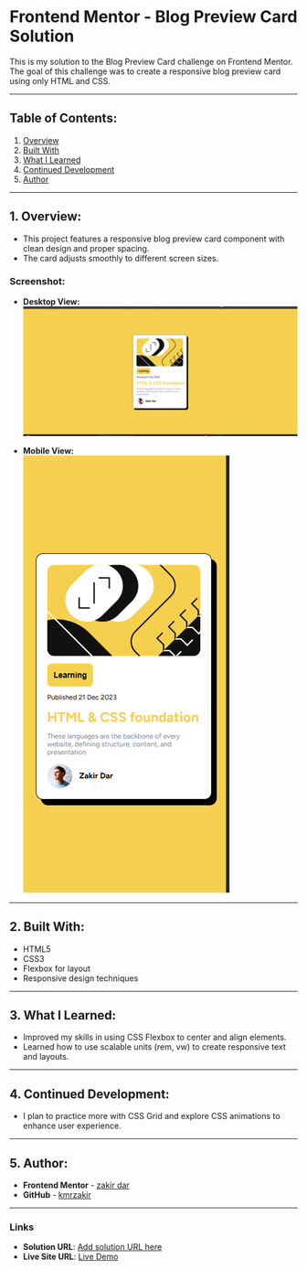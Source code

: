 # Frontend Mentor - Blog Preview Card Solution

This is my solution to the Blog Preview Card challenge on Frontend Mentor. The goal of this challenge was to create a responsive blog preview card using only HTML and CSS.

---

## Table of Contents:
1. [Overview](#1-overview)
2. [Built With](#2-built-with)
3. [What I Learned](#3-what-i-learned)
4. [Continued Development](#4-continued-development)
5. [Author](#5-author)

---

## 1. Overview:
- This project features a responsive blog preview card component with clean design and proper spacing.
- The card adjusts smoothly to different screen sizes.

### Screenshot:
- **Desktop View:**  
  ![Desktop Screenshot](./Blog-preview-card/images/desktop-view.png)

- **Mobile View:**  
  ![Mobile Screenshot](./Blog-preview-card/images/mobile-view.png)

---

## 2. Built With:
- HTML5
- CSS3
- Flexbox for layout
- Responsive design techniques

---

## 3. What I Learned:
- Improved my skills in using CSS Flexbox to center and align elements.
- Learned how to use scalable units (rem, vw) to create responsive text and layouts.

---

## 4. Continued Development:
- I plan to practice more with CSS Grid and explore CSS animations to enhance user experience.

---

## 5. Author:
- **Frontend Mentor** - [zakir dar](https://www.frontendmentor.io/profile/zakir_dar)
- **GitHub** - [kmrzakir](https://github.com/kmrzakir)

---

### Links

- **Solution URL**: [Add solution URL here](https://your-solution-url.com)
- **Live Site URL**: [Live Demo](https://kmrzakir.github.io/frontend_practice/Blog-preview-card/index.html)
